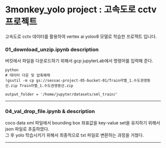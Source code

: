 # 3monkey_yolo project : 고속도로 cctv 프로젝트


고속도로 cctv 데이터를 활용하여 vertex ai yolov8 모델로 학습한 프로젝트 입니다.

### 01_download_unzip.ipynb description
버킷에서 파일을 다운로드하기 위해서 gcp jupyterLab에서 명령어를 입력해 준다. 

```
python
# 데이터 다운 및 압축해제
!gsutil -m cp gs://sessac-project-05-bucket-01/Train라벨_1.수도권영동선.zip Train라벨_1.수도권영동선.zip

output_folder = '/home/jupyter/datasets/xml_train/'
```
---

### 04_val_drop_file.ipynb & description
coco data xml 파일에서 bounding box 좌표값을 key-value set을 유지하기 위해서 json 파일로 추출하였다.  
그 후 yolo 학습시키기 위해서 최종적으로 txt 파일로 변환하는 과정을 거쳤다.

---
### 
